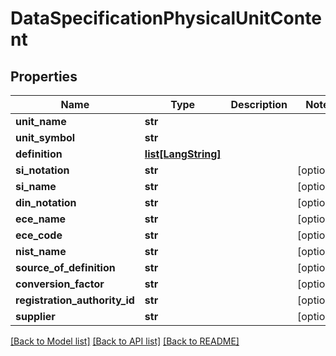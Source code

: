 # DataSpecificationPhysicalUnitContent

## Properties
Name | Type | Description | Notes
------------ | ------------- | ------------- | -------------
**unit_name** | **str** |  | 
**unit_symbol** | **str** |  | 
**definition** | [**list[LangString]**](LangString.md) |  | 
**si_notation** | **str** |  | [optional] 
**si_name** | **str** |  | [optional] 
**din_notation** | **str** |  | [optional] 
**ece_name** | **str** |  | [optional] 
**ece_code** | **str** |  | [optional] 
**nist_name** | **str** |  | [optional] 
**source_of_definition** | **str** |  | [optional] 
**conversion_factor** | **str** |  | [optional] 
**registration_authority_id** | **str** |  | [optional] 
**supplier** | **str** |  | [optional] 

[[Back to Model list]](../README.md#documentation-for-models) [[Back to API list]](../README.md#documentation-for-api-endpoints) [[Back to README]](../README.md)

